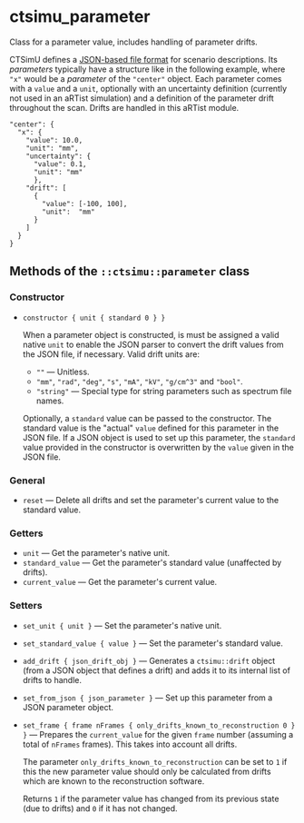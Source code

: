 # ctsimu_parameter
Class for a parameter value, includes handling of parameter drifts.

CTSimU defines a [JSON-based file format](https://bamresearch.github.io/ctsimu-scenarios) for scenario descriptions. Its *parameters* typically have a structure like in the following example, where `"x"` would be a *parameter* of the `"center"` object. Each parameter comes with a `value` and a `unit`, optionally with an uncertainty definition (currently not used in an aRTist simulation) and a definition of the parameter drift throughout the scan. Drifts are handled in this aRTist module.

    "center": {
      "x": {
        "value": 10.0,
        "unit": "mm",
        "uncertainty": {
          "value": 0.1,
          "unit": "mm"
          },
        "drift": [
          {
            "value": [-100, 100],
            "unit":  "mm"
          }
        ]
      }
    }

## Methods of the `::ctsimu::parameter` class

### Constructor

* `constructor { unit { standard 0 } }`

    When a parameter object is constructed, is must be assigned a valid native `unit` to enable the JSON parser to convert the drift values from the JSON file, if necessary. Valid drift units are:

    + `""` — Unitless.
    + `"mm"`, `"rad"`, `"deg"`, `"s"`, `"mA"`, `"kV"`, `"g/cm^3"` and `"bool"`.
    + `"string"` — Special type for string parameters such as spectrum file names.

    Optionally, a `standard` value can be passed to the constructor. The standard value is the "actual" `value` defined for this parameter in the JSON file. If a JSON object is used to set up this parameter, the `standard` value provided in the constructor is overwritten by the `value` given in the JSON file.

### General

* `reset` — Delete all drifts and set the parameter's current value to the standard value.

### Getters

* `unit` — Get the parameter's native unit.
* `standard_value` — Get the parameter's standard value (unaffected by drifts).
* `current_value` — Get the parameter's current value.

### Setters

* `set_unit { unit }` — Set the parameter's native unit.
* `set_standard_value { value }` — Set the parameter's standard value.
* `add_drift { json_drift_obj }` — Generates a `ctsimu::drift` object (from a JSON object that defines a drift) and adds it to its internal list of drifts to handle.
* `set_from_json { json_parameter }` — Set up this parameter from a JSON parameter object.
* `set_frame { frame nFrames { only_drifts_known_to_reconstruction 0 } }` — Prepares the `current_value` for the given `frame` number (assuming a total of `nFrames` frames). This takes into account all drifts. 
    
    The parameter `only_drifts_known_to_reconstruction` can be set to `1` if this the new parameter value should only be calculated from drifts which are known to the reconstruction software.

    Returns `1` if the parameter value has changed from its previous state (due to drifts) and `0` if it has not changed.